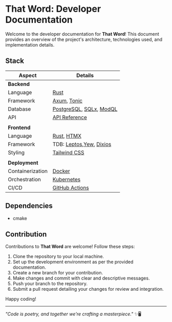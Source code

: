# That Word: Developer Documentation

Welcome to the developer documentation for **That Word**! This document provides an overview of the project's architecture, technologies used, and implementation details.

## Stack

| Aspect           | Details                                                                                                                                    |
| ---------------- | ------------------------------------------------------------------------------------------------------------------------------------------ |
| **Backend**      |                                                                                                                                            |
| Language         | [Rust](https://www.rust-lang.org)                                                                                                          |
| Framework        | [Axum](https://github.com/tokio-rs/axum), [Tonic](https://github.com/hyperium/tonic)                                                       |
| Database         | [PostgreSQL](https://www.postgresql.org/), [SQLx](https://github.com/launchbadge/sqlx), [ModQL](https://github.com/jeremychone/rust-modql) |
| API              | [API Reference](README_API.md)                                                                                                             |
|                  |                                                                                                                                            |
| **Frontend**     |                                                                                                                                            |
| Language         | [Rust](https://www.rust-lang.org), [HTMX](https://htmx.org/)                                                                               |
| Framework        | TDB: [Leptos](https://leptos.dev/),[Yew](https://yew.rs/), [Dixios](https://dioxuslabs.com/)                                               |
| Styling          | [Tailwind CSS](https://tailwindcss.com/)                                                                                                   |
|                  |                                                                                                                                            |
| **Deployment**   |                                                                                                                                            |
| Containerization | [Docker](https://www.docker.com)                                                                                                           |
| Orchestration    | [Kubernetes](https://kubernetes.io)                                                                                                        |
| CI/CD            | [GitHub Actions](https://github.com/features/actions)                                                                                      |

## Dependencies

- cmake

## Contribution

Contributions to **That Word** are welcome! Follow these steps:

1. Clone the repository to your local machine.
2. Set up the development environment as per the provided documentation.
3. Create a new branch for your contribution.
4. Make changes and commit with clear and descriptive messages.
5. Push your branch to the repository.
6. Submit a pull request detailing your changes for review and integration.

Happy coding!

---

_"Code is poetry, and together we're crafting a masterpiece."_ ✨🖥️
